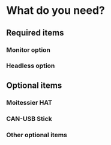 # What do you need?

## Required items

### Monitor option

### Headless option

## Optional items

### Moitessier HAT

### CAN-USB Stick

### Other optional items

